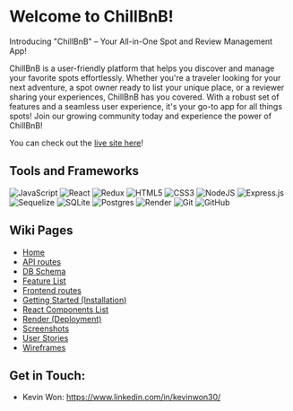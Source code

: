 # Welcome to ChillBnB!

Introducing "ChillBnB" – Your All-in-One Spot and Review Management App!

ChillBnB is a user-friendly platform that helps you discover and manage your
favorite spots effortlessly. Whether you're a traveler looking for your next
adventure, a spot owner ready to list your unique place, or a reviewer sharing
your experiences, ChillBnB has you covered. With a robust set of features and
a seamless user experience, it's your go-to app for all things spots! Join our
growing community today and experience the power of ChillBnB!

You can check out the [live site here](https://airbnb-api-6lyn.onrender.com)!

## Tools and Frameworks

![JavaScript](https://img.shields.io/badge/javascript-%23323330.svg?style=for-the-badge&logo=javascript&logoColor=%23F7DF1E)
![React](https://img.shields.io/badge/react-%2320232a.svg?style=for-the-badge&logo=react&logoColor=%2361DAFB)
![Redux](https://img.shields.io/badge/redux-%23593d88.svg?style=for-the-badge&logo=redux&logoColor=white)
![HTML5](https://img.shields.io/badge/html5-%23E34F26.svg?style=for-the-badge&logo=html5&logoColor=white)
![CSS3](https://img.shields.io/badge/css3-%231572B6.svg?style=for-the-badge&logo=css3&logoColor=white)
![NodeJS](https://img.shields.io/badge/node.js-6DA55F?style=for-the-badge&logo=node.js&logoColor=white)
![Express.js](https://img.shields.io/badge/express.js-%23404d59.svg?style=for-the-badge&logo=express&logoColor=%2361DAFB)
![Sequelize](https://img.shields.io/badge/Sequelize-52B0E7?style=for-the-badge&logo=Sequelize&logoColor=white)
![SQLite](https://img.shields.io/badge/sqlite-%2307405e.svg?style=for-the-badge&logo=sqlite&logoColor=white)
![Postgres](https://img.shields.io/badge/postgres-%23316192.svg?style=for-the-badge&logo=postgresql&logoColor=white)
![Render](https://img.shields.io/badge/Render-%46E3B7.svg?style=for-the-badge&logo=render&logoColor=white)
![Git](https://img.shields.io/badge/git-%23F05033.svg?style=for-the-badge&logo=git&logoColor=white)
![GitHub](https://img.shields.io/badge/github-%23121011.svg?style=for-the-badge&logo=github&logoColor=white)

## Wiki Pages

- [Home](https://github.com/kwongit/chill-bnb/wiki)
- [API routes](https://github.com/kwongit/chill-bnb/wiki/API-routes)
- [DB Schema](https://github.com/kwongit/chill-bnb/wiki/DB-Schema)
- [Feature List](https://github.com/kwongit/chill-bnb/wiki/Feature-List)
- [Frontend routes](https://github.com/kwongit/chill-bnb/wiki/Frontend-routes)
- [Getting Started (Installation)](<https://github.com/kwongit/chill-bnb/wiki/Getting-Started-(Installation)>)
- [React Components List](https://github.com/kwongit/chill-bnb/wiki/React-Components-List)
- [Render (Deployment)](<https://github.com/kwongit/chill-bnb/wiki/Render-(Deployment)>)
- [Screenshots](https://github.com/kwongit/chill-bnb/wiki/Screenshots)
- [User Stories](https://github.com/kwongit/chill-bnb/wiki/User-Stories)
- [Wireframes](https://github.com/kwongit/chill-bnb/wiki/Wireframes)

<!-- ## Screenshots

### Landing Page

<img width="952" alt="landing_page" src="https://github.com/kwongit/boba-buzz/assets/26725594/82b937d5-4440-4c12-9fbc-4c273832d5d0">

### Sign Up Modal

<img width="952" alt="signup_modal" src="https://github.com/kwongit/boba-buzz/assets/26725594/db47e464-ee63-4674-b2a1-e6b0eb4b4843">

### Login Modal

<img width="952" alt="login_modal" src="https://github.com/kwongit/boba-buzz/assets/26725594/569e577b-8b7c-413c-991e-66bccd5b0d4d">

### Boba Shop Details Page

<img width="952" alt="shop_details" src="https://github.com/kwongit/boba-buzz/assets/26725594/f0002aed-c8df-4c65-87ef-756678de2344">

### Add Your Shop Page

<img width="952" alt="add_shop" src="https://github.com/kwongit/boba-buzz/assets/26725594/4bca5f8a-db48-41d2-b9e7-e1921e0f9b0d">

### Mange Your Shops Page

<img width="952" alt="manage_shops" src="https://github.com/kwongit/boba-buzz/assets/26725594/83789a9c-e99e-4640-8919-0536414c7f8f">

### Update Your Shop Page

<img width="952" alt="update_shop" src="https://github.com/kwongit/boba-buzz/assets/26725594/ff75af07-42f7-4933-a0ae-c631a35b83b2">

### Delete Your Shop Modal

<img width="952" alt="delete_shop_modal" src="https://github.com/kwongit/boba-buzz/assets/26725594/f767a675-b5aa-4579-a2ed-4ccb776dffa7">

### Post Your Buzz Modal

<img width="952" alt="post_buzz_modal" src="https://github.com/kwongit/boba-buzz/assets/26725594/d202d2f5-1694-4d9a-bc19-8fa87b205d44">

### Manage Your Buzzes Page

<img width="952" alt="manage_buzzes" src="https://github.com/kwongit/boba-buzz/assets/26725594/66da9371-b724-4f0d-b404-ca3c60116cf0">

### Update Your Buzz Modal

<img width="952" alt="update_buzz_modal" src="https://github.com/kwongit/boba-buzz/assets/26725594/501c039e-3eb7-47fc-b872-167b0bf12f60">

### Delete Your Buzz Modal

<img width="952" alt="delete_buzz_modal" src="https://github.com/kwongit/boba-buzz/assets/26725594/a24508e0-f603-46d6-810c-28e6418a37f7"> -->

## Get in Touch:

- Kevin Won: https://www.linkedin.com/in/kevinwon30/
